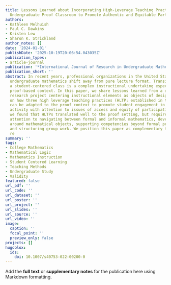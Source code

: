```yaml
---
title: Lessons Learned about Incorporating High-Leverage Teaching Practices in the
  Undergraduate Proof Classroom to Promote Authentic and Equitable Participation
authors:
- Kathleen Melhuish
- Paul C. Dawkins
- Kristen Lew
- Sharon K. Strickland
author_notes: []
date: '2024-01-01'
publishDate: '2025-10-19T20:06:54.043035Z'
publication_types:
- article-journal
publication: '*International Journal of Research in Undergraduate Mathematics Education*'
publication_short: ''
abstract: In recent years, professional organizations in the United States have suggested
  undergraduate mathematics shift away from pure lecture format. Transitioning to
  a student-centered class is a complex instructional undertaking especially in the
  proof-based context. In this paper, we share lessons learned from a design-based
  research project centering instructional elements as objects of design. We focus
  on how three high leverage teaching practices (HLTP; established in the K-12 literature)
  can be adapted to the proof context to promote student engagement in authentic proof
  activity with attention to issues of access and equity of participation. In general,
  we found that HLTPs translated well to the proof setting, but required increased
  attention to navigating between formal and informal mathematics, developing precision
  around mathematical objects, supporting competencies beyond formal proof construction,
  and structuring group work. We position this paper as complementary to existing
  re
summary: ''
tags:
- College Mathematics
- Mathematical Logic
- Mathematics Instruction
- Student Centered Learning
- Teaching Methods
- Undergraduate Study
- Validity
featured: false
url_pdf: ''
url_code: ''
url_dataset: ''
url_poster: ''
url_project: ''
url_slides: ''
url_source: ''
url_video: ''
image:
  caption: ''
  focal_point: ''
  preview_only: false
projects: []
hugoblox:
  ids:
    doi: 10.1007/s40753-022-00200-0
---
```


Add the **full text** or **supplementary notes** for the publication here using Markdown formatting.
